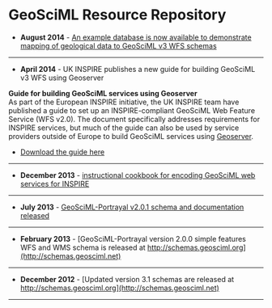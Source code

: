 # GeoSciML Resource Repository

* **August 2014** - [An example database is now available to demonstrate mapping of geological data to GeoSciML v3 WFS schemas](../reference_database/reference_database_2013-11-07.zip)

---

* **April 2014** - UK INSPIRE publishes a new guide for building GeoSciML v3 WFS using Geoserver

**Guide for building GeoSciML services using Geoserver**  
As part of the European INSPIRE initiative, the UK INSPIRE team have published a guide to set up an INSPIRE-compliant GeoSciML Web Feature Service (WFS v2.0). The document specifically addresses requirements for INSPIRE services, but much of the guide can also be used by service providers outside of Europe to build GeoSciML services using [Geoserver](http://geoserver.org/). 
* [Download the guide here](http://data.gov.uk/sites/default/files/library/INSPIREWFSCookbook_v1.0.pdf)

---

* **December 2013** - [instructional cookbook for encoding GeoSciML web services for INSPIRE](http://schemas.geosciml.net/geosciml/3.2/documentation/cookbook/INSPIRE_GeoSciML_Cookbook_1.0.pdf)

---

* **July 2013** - [GeoSciML-Portrayal v2.0.1 schema and documentation released](http://schemas.geosciml.net)

---

* **February 2013** - [GeoSciML-Portrayal version 2.0.0 simple features WFS and WMS schema is released at http://schemas.geosciml.org](http://schemas.geosciml.net)

---

* **December 2012** - [Updated version 3.1 schemas are released at http://schemas.geosciml.org](http://schemas.geosciml.net)

---
